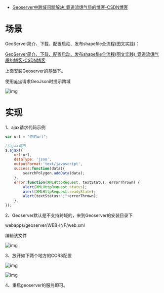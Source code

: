 - [Geoserver中跨域问题解决_霸道流氓气质的博客-CSDN博客](https://blog.csdn.net/BADAO_LIUMANG_QIZHI/article/details/124128542)

# 场景

GeoServer简介、下载、配置启动、发布shapefile全流程(图文实践)：

[GeoServer简介、下载、配置启动、发布shapefile全流程(图文实践)_霸道流氓气质的博客-CSDN博客](https://blog.csdn.net/BADAO_LIUMANG_QIZHI/article/details/109636080)

上面安装Geoserver的基础下。

使用[ajax](https://so.csdn.net/so/search?q=ajax&spm=1001.2101.3001.7020)请求GeoJson时提示跨域

![img](https://img-blog.csdnimg.cn/img_convert/04589f22fb41c156d690c9d857138e68.png)





# 实现

1、ajax请求代码示例

```javascript
var url = "你的url";

//ajax调用
$.ajax({
    url:url,
    dataType: 'json',
    outputFormat:'text/javascript',
    success:function(data){
        searchPolygon.addData(data);
    },
    error:function(XMLHttpRequest, textStatus, errorThrown) {
        alert(XMLHttpRequest.status);
        alert(XMLHttpRequest.readyState);
        alert(textStatus+";"+errorThrown);
    },
});
```

2、Geoserver默认是不支持跨域的，来到Geoserver的安装目录下

webapps/geoserver/WEB-INF/web.xml

编辑该文件

![img](https://img-blog.csdnimg.cn/img_convert/56211285407f6993a72aaa2c033630da.png)

3、放开如下两个地方的CORS配置

![img](https://img-blog.csdnimg.cn/4f28fd4fa312412fadc35ed7c2f99adf.png?x-oss-process=image/watermark,type_d3F5LXplbmhlaQ,shadow_50,text_Q1NETiBA6Zy46YGT5rWB5rCT5rCU6LSo,size_20,color_FFFFFF,t_70,g_se,x_16)

 

![img](https://img-blog.csdnimg.cn/img_convert/a2008138565b13cc8316943c131f68da.png)

4、重启geoserver的服务即可。